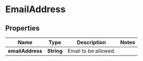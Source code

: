 
# EmailAddress

## Properties
Name | Type | Description | Notes
------------ | ------------- | ------------- | -------------
**emailAddress** | **String** | Email to be allowed. | 



